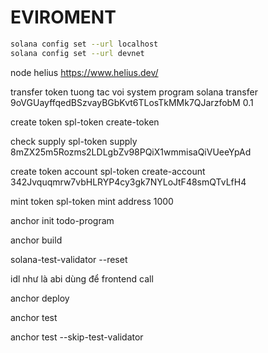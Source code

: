 # EVIROMENT

```bash
solana config set --url localhost
solana config set --url devnet
```

node helius https://www.helius.dev/

transfer token tuong tac voi system program
solana transfer 9oVGUayffqedBSzvayBGbKvt6TLosTkMMk7QJarzfobM 0.1

create token
spl-token create-token

check supply
spl-token supply 8mZX25m5Rozms2LDLgbZv98PQiX1wmmisaQiVUeeYpAd

create token account
spl-token create-account 342Jvquqmrw7vbHLRYP4cy3gk7NYLoJtF48smQTvLfH4

mint token
spl-token mint address 1000

anchor init todo-program

anchor build

solana-test-validator --reset

idl như là abi dùng để frontend call

anchor deploy

anchor test

anchor test --skip-test-validator
